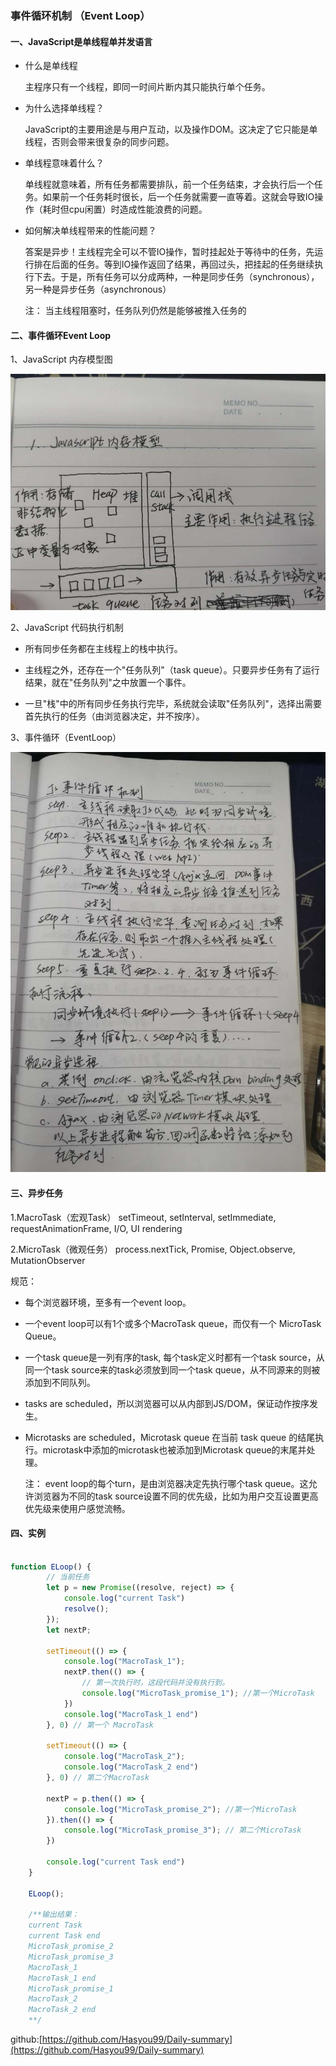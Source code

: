 ### 事件循环机制 （Event Loop） ###


#### 一、JavaScript是单线程单并发语言 ####


- 什么是单线程

	主程序只有一个线程，即同一时间片断内其只能执行单个任务。

- 为什么选择单线程？

	JavaScript的主要用途是与用户互动，以及操作DOM。这决定了它只能是单线程，否则会带来很复杂的同步问题。

- 单线程意味着什么？

	单线程就意味着，所有任务都需要排队，前一个任务结束，才会执行后一个任务。如果前一个任务耗时很长，后一个任务就需要一直等着。这就会导致IO操作（耗时但cpu闲置）时造成性能浪费的问题。

- 如何解决单线程带来的性能问题？

	答案是异步！主线程完全可以不管IO操作，暂时挂起处于等待中的任务，先运行排在后面的任务。等到IO操作返回了结果，再回过头，把挂起的任务继续执行下去。于是，所有任务可以分成两种，一种是同步任务（synchronous），另一种是异步任务（asynchronous）

	注： 当主线程阻塞时，任务队列仍然是能够被推入任务的



#### 二、事件循环Event Loop ####

1、JavaScript 内存模型图

![pic](/pic/jsjmm.jpg)

2、JavaScript 代码执行机制

- 所有同步任务都在主线程上的栈中执行。

- 主线程之外，还存在一个"任务队列"（task queue）。只要异步任务有了运行结果，就在"任务队列"之中放置一个事件。

- 一旦"栈"中的所有同步任务执行完毕，系统就会读取"任务队列"，选择出需要首先执行的任务（由浏览器决定，并不按序）。


3、事件循环（EventLoop）


![pic](/pic/eventloop.jpg)


#### 三、异步任务 ####

1.MacroTask（宏观Task）
setTimeout, setInterval, setImmediate, requestAnimationFrame, I/O, UI rendering

2.MicroTask（微观任务）
process.nextTick, Promise, Object.observe, MutationObserver


规范：

- 每个浏览器环境，至多有一个event loop。
- 一个event loop可以有1个或多个MacroTask queue，而仅有一个 MicroTask Queue。
- 一个task queue是一列有序的task, 每个task定义时都有一个task source，从同一个task source来的task必须放到同一个task queue，从不同源来的则被添加到不同队列。
- tasks are scheduled，所以浏览器可以从内部到JS/DOM，保证动作按序发生。
- Microtasks are scheduled，Microtask queue 在当前 task queue 的结尾执行。microtask中添加的microtask也被添加到Microtask queue的末尾并处理。

	注： event loop的每个turn，是由浏览器决定先执行哪个task queue。这允许浏览器为不同的task source设置不同的优先级，比如为用户交互设置更高优先级来使用户感觉流畅。


#### 四、实例 ####

```javascript

function ELoop() {
        // 当前任务
        let p = new Promise((resolve, reject) => {
            console.log("current Task")
            resolve();
        });
        let nextP;

        setTimeout(() => {
            console.log("MacroTask_1");
            nextP.then(() => {
                // 第一次执行时，这段代码并没有执行到。
                console.log("MicroTask_promise_1"); //第一个MicroTask
            })
            console.log("MacroTask_1 end")
        }, 0) // 第一个 MacroTask

        setTimeout(() => {
            console.log("MacroTask_2");
            console.log("MacroTask_2 end")
        }, 0) // 第二个MacroTask

        nextP = p.then(() => {
            console.log("MicroTask_promise_2"); //第一个MicroTask
        }).then(() => {
            console.log("MicroTask_promise_3"); // 第二个MicroTask
        })

        console.log("current Task end")
    }

    ELoop();

    /**输出结果：
    current Task
    current Task end
    MicroTask_promise_2
    MicroTask_promise_3
    MacroTask_1
    MacroTask_1 end
    MicroTask_promise_1
    MacroTask_2
    MacroTask_2 end
    **/
```


github:[https://github.com/Hasyou99/Daily-summary](https://github.com/Hasyou99/Daily-summary)